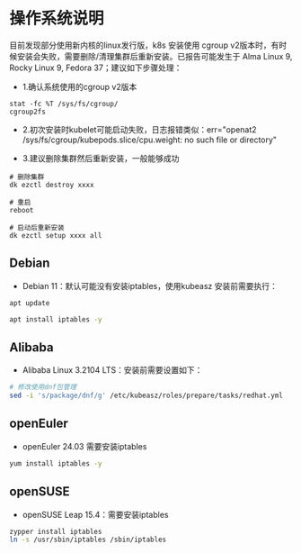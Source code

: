 # 操作系统说明

目前发现部分使用新内核的linux发行版，k8s 安装使用 cgroup v2版本时，有时候安装会失败，需要删除/清理集群后重新安装。已报告可能发生于 Alma Linux 9, Rocky Linux 9, Fedora 37；建议如下步骤处理：

- 1.确认系统使用的cgroup v2版本
```
stat -fc %T /sys/fs/cgroup/ 
cgroup2fs
```
- 2.初次安装时kubelet可能启动失败，日志报错类似：err="openat2 /sys/fs/cgroup/kubepods.slice/cpu.weight: no such file or directory"

- 3.建议删除集群然后重新安装，一般能够成功
```
# 删除集群
dk ezctl destroy xxxx

# 重启
reboot

# 启动后重新安装
dk ezctl setup xxxx all
```

## Debian

- Debian 11：默认可能没有安装iptables，使用kubeasz 安装前需要执行：

``` bash 
apt update

apt install iptables -y
```

## Alibaba

- Alibaba Linux 3.2104 LTS：安装前需要设置如下：

``` bash
# 修改使用dnf包管理
sed -i 's/package/dnf/g' /etc/kubeasz/roles/prepare/tasks/redhat.yml
```

## openEuler

- openEuler 24.03 需要安装iptables

``` bash
yum install iptables -y
```

## openSUSE

- openSUSE Leap 15.4：需要安装iptables

``` bash
zypper install iptables
ln -s /usr/sbin/iptables /sbin/iptables
```
